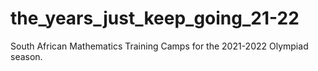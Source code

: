 # the_years_just_keep_going_21-22
South African Mathematics Training Camps for the 2021-2022 Olympiad season. 
